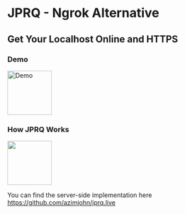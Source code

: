#  JPRQ - Ngrok Alternative
## Get Your Localhost Online and HTTPS

### Demo
<a href="https://www.youtube.com/watch?v=BXuB3cK8R0g"><img width="100" src="https://img.youtube.com/vi/BXuB3cK8R0g/0.jpg" alt="Demo"></a>

### How JPRQ Works
<img width="100" src="https://i.imgur.com/1kXPzyd.png">

You can find the server-side implementation here <a href="https://github.com/azimjohn/jprq.live">https://github.com/azimjohn/jprq.live</a>
